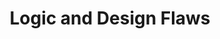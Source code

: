 ---
title: Logic and Design Flaws     # ← label in the sidebar
nav_order: 4             # ← 1st section in the whole book
has_children: true       # ← tells JTD to expect child pages
parent: Web
permalink: /web/LogicFlaws    # (nice clean URL, optional)
---